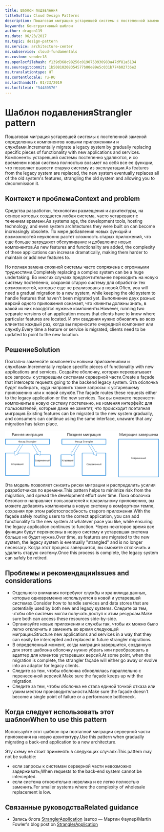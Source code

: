 ```yaml
---
title: Шаблон подавления
titleSuffix: Cloud Design Patterns
description: Пошаговая миграция устаревшей системы с постепенной заменой определенных компонентов новыми приложениями и службами.
keywords: Конструктивный шаблон
author: dragon119
ms.date: 06/23/2017
ms.topic: design-pattern
ms.service: architecture-center
ms.subservice: cloud-fundamentals
ms.custom: seodec18
ms.openlocfilehash: f139d368c98256c0190753930983a47df81a5134
ms.sourcegitcommit: 1b50810208354577b00e89e5c031b774b02736e2
ms.translationtype: HT
ms.contentlocale: ru-RU
ms.lasthandoff: 01/23/2019
ms.locfileid: "54480576"
---
```

# <a name="strangler-pattern"></a><span data-ttu-id="ab2ed-104">Шаблон подавления</span><span class="sxs-lookup"><span data-stu-id="ab2ed-104">Strangler pattern</span></span>

<span data-ttu-id="ab2ed-105">Пошаговая миграция устаревшей системы с постепенной заменой определенных компонентов новыми приложениями и службами.</span><span class="sxs-lookup"><span data-stu-id="ab2ed-105">Incrementally migrate a legacy system by gradually replacing specific pieces of functionality with new applications and services.</span></span> <span data-ttu-id="ab2ed-106">Компоненты устаревшей системы постепенно удаляются, и со временем новая система полностью возьмет на себя все ее функции, что позволяет вывести старую систему из эксплуатации.</span><span class="sxs-lookup"><span data-stu-id="ab2ed-106">As features from the legacy system are replaced, the new system eventually replaces all of the old system's features, strangling the old system and allowing you to decommission it.</span></span>

## <a name="context-and-problem"></a><span data-ttu-id="ab2ed-107">Контекст и проблема</span><span class="sxs-lookup"><span data-stu-id="ab2ed-107">Context and problem</span></span>

<span data-ttu-id="ab2ed-108">Средства разработки, технологии размещения и архитектуры, на основе которых создается любая система, часто устаревают с течением времени.</span><span class="sxs-lookup"><span data-stu-id="ab2ed-108">As systems age, the development tools, hosting technology, and even system architectures they were built on can become increasingly obsolete.</span></span> <span data-ttu-id="ab2ed-109">По мере добавления новых функций и возможностей неуклонно растет сложность старых приложений, что еще больше затрудняет обслуживание и добавление новых компонентов.</span><span class="sxs-lookup"><span data-stu-id="ab2ed-109">As new features and functionality are added, the complexity of these applications can increase dramatically, making them harder to maintain or add new features to.</span></span>

<span data-ttu-id="ab2ed-110">Но полная замена сложной системы часто сопряжена с огромными трудностями.</span><span class="sxs-lookup"><span data-stu-id="ab2ed-110">Completely replacing a complex system can be a huge undertaking.</span></span> <span data-ttu-id="ab2ed-111">Во многих случаях предпочтительнее переходить на новую систему постепенно, сохраняя старую систему для обработки тех возможностей, которые еще не реализованы в новой.</span><span class="sxs-lookup"><span data-stu-id="ab2ed-111">Often, you will need a gradual migration to a new system, while keeping the old system to handle features that haven't been migrated yet.</span></span> <span data-ttu-id="ab2ed-112">Выполнение двух разных версий одного приложения означает, что клиенты должны знать, в какой их них находятся нужные компоненты.</span><span class="sxs-lookup"><span data-stu-id="ab2ed-112">However, running two separate versions of an application means that clients have to know where particular features are located.</span></span> <span data-ttu-id="ab2ed-113">И эти сведения нужно обновлять во всех клиентах каждый раз, когда вы переносите очередной компонент или службу.</span><span class="sxs-lookup"><span data-stu-id="ab2ed-113">Every time a feature or service is migrated, clients need to be updated to point to the new location.</span></span>

## <a name="solution"></a><span data-ttu-id="ab2ed-114">Решение</span><span class="sxs-lookup"><span data-stu-id="ab2ed-114">Solution</span></span>

<span data-ttu-id="ab2ed-115">Поэтапно заменяйте компоненты новыми приложениями и службами.</span><span class="sxs-lookup"><span data-stu-id="ab2ed-115">Incrementally replace specific pieces of functionality with new applications and services.</span></span> <span data-ttu-id="ab2ed-116">Создайте оболочку, которая перехватывает все запросы к устаревшим системам серверной части.</span><span class="sxs-lookup"><span data-stu-id="ab2ed-116">Create a façade that intercepts requests going to the backend legacy system.</span></span> <span data-ttu-id="ab2ed-117">Эта оболочка будет выбирать, куда направить такие запросы: к устаревшему приложению или к новой службе.</span><span class="sxs-lookup"><span data-stu-id="ab2ed-117">The façade routes these requests either to the legacy application or the new services.</span></span> <span data-ttu-id="ab2ed-118">Так вы сможете перенести компоненты в новую систему постепенно, не изменяя интерфейс для пользователей, которые даже не заметят, что происходит поэтапная миграция.</span><span class="sxs-lookup"><span data-stu-id="ab2ed-118">Existing features can be migrated to the new system gradually, and consumers can continue using the same interface, unaware that any migration has taken place.</span></span>

![Шаблон подавления](./_images/strangler.png)

<span data-ttu-id="ab2ed-120">Эта модель позволяет снизить риски миграции и распределить усилия разработчиков по времени.</span><span class="sxs-lookup"><span data-stu-id="ab2ed-120">This pattern helps to minimize risk from the migration, and spread the development effort over time.</span></span> <span data-ttu-id="ab2ed-121">Пока оболочка безопасно направляет пользователей к правильному приложению, вы можете добавлять компоненты в новую систему в комфортном темпе, сохраняя при этом работоспособность старого приложения.</span><span class="sxs-lookup"><span data-stu-id="ab2ed-121">With the façade safely routing users to the correct application, you can add functionality to the new system at whatever pace you like, while ensuring the legacy application continues to function.</span></span> <span data-ttu-id="ab2ed-122">Через некоторое время все функции будут перенесены в новую систему и устаревшая система больше не будет нужна.</span><span class="sxs-lookup"><span data-stu-id="ab2ed-122">Over time, as features are migrated to the new system, the legacy system is eventually "strangled" and is no longer necessary.</span></span> <span data-ttu-id="ab2ed-123">Когда этот процесс завершится, вы сможете отключить и удалить старую систему.</span><span class="sxs-lookup"><span data-stu-id="ab2ed-123">Once this process is complete, the legacy system can safely be retired.</span></span>

## <a name="issues-and-considerations"></a><span data-ttu-id="ab2ed-124">Проблемы и рекомендации</span><span class="sxs-lookup"><span data-stu-id="ab2ed-124">Issues and considerations</span></span>

- <span data-ttu-id="ab2ed-125">Отдельного внимания потребуют службы и хранилища данных, которые одновременно используются в новой и устаревшей системах.</span><span class="sxs-lookup"><span data-stu-id="ab2ed-125">Consider how to handle services and data stores that are potentially used by both new and legacy systems.</span></span> <span data-ttu-id="ab2ed-126">Следите за тем, чтобы обе системы могли получать доступ к этим ресурсам.</span><span class="sxs-lookup"><span data-stu-id="ab2ed-126">Make sure both can access these resources side-by-side.</span></span>
- <span data-ttu-id="ab2ed-127">Организуйте новые приложения и службы так, чтобы их можно было легко отключить и заменить во время следующей миграции.</span><span class="sxs-lookup"><span data-stu-id="ab2ed-127">Structure new applications and services in a way that they can easily be intercepted and replaced in future strangler migrations.</span></span>
- <span data-ttu-id="ab2ed-128">В определенный момент, когда миграция завершится, созданную для этого шаблона оболочку нужно убрать или преобразовать в адаптер для клиентов устаревших версий.</span><span class="sxs-lookup"><span data-stu-id="ab2ed-128">At some point, when the migration is complete, the strangler façade will either go away or evolve into an adaptor for legacy clients.</span></span>
- <span data-ttu-id="ab2ed-129">Следите за тем, чтобы оболочка обновлялась параллельно с перенесенной версией.</span><span class="sxs-lookup"><span data-stu-id="ab2ed-129">Make sure the façade keeps up with the migration.</span></span>
- <span data-ttu-id="ab2ed-130">Следите за тем, чтобы оболочка не стала единой точкой отказа или узким местом производительности.</span><span class="sxs-lookup"><span data-stu-id="ab2ed-130">Make sure the façade doesn't become a single point of failure or a performance bottleneck.</span></span>

## <a name="when-to-use-this-pattern"></a><span data-ttu-id="ab2ed-131">Когда следует использовать этот шаблон</span><span class="sxs-lookup"><span data-stu-id="ab2ed-131">When to use this pattern</span></span>

<span data-ttu-id="ab2ed-132">Используйте этот шаблон при поэтапной миграции серверной части приложения на новую архитектуру.</span><span class="sxs-lookup"><span data-stu-id="ab2ed-132">Use this pattern when gradually migrating a back-end application to a new architecture.</span></span>

<span data-ttu-id="ab2ed-133">Эту схему не стоит применять в следующих случаях:</span><span class="sxs-lookup"><span data-stu-id="ab2ed-133">This pattern may not be suitable:</span></span>

- <span data-ttu-id="ab2ed-134">если запросы к системам серверной части невозможно задерживать;</span><span class="sxs-lookup"><span data-stu-id="ab2ed-134">When requests to the back-end system cannot be intercepted.</span></span>
- <span data-ttu-id="ab2ed-135">если система относительно невелика и ее легко полностью заменить.</span><span class="sxs-lookup"><span data-stu-id="ab2ed-135">For smaller systems where the complexity of wholesale replacement is low.</span></span>

## <a name="related-guidance"></a><span data-ttu-id="ab2ed-136">Связанные руководства</span><span class="sxs-lookup"><span data-stu-id="ab2ed-136">Related guidance</span></span>

- <span data-ttu-id="ab2ed-137">Запись блога [StranglerApplication](https://www.martinfowler.com/bliki/StranglerApplication.html) (автор — Мартин Фаулер)</span><span class="sxs-lookup"><span data-stu-id="ab2ed-137">Martin Fowler's blog post on [StranglerApplication](https://www.martinfowler.com/bliki/StranglerApplication.html)</span></span>
